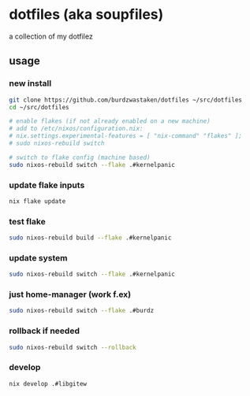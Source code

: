 # dotfiles (aka soupfiles)
a collection of my dotfilez

## usage

### new install
```bash
git clone https://github.com/burdzwastaken/dotfiles ~/src/dotfiles
cd ~/src/dotfiles

# enable flakes (if not already enabled on a new machine)
# add to /etc/nixos/configuration.nix:
# nix.settings.experimental-features = [ "nix-command" "flakes" ];
# sudo nixos-rebuild switch

# switch to flake config (machine based)
sudo nixos-rebuild switch --flake .#kernelpanic
```

### update flake inputs
```bash
nix flake update
```

### test flake
```bash
sudo nixos-rebuild build --flake .#kernelpanic
```

### update system
```bash
sudo nixos-rebuild switch --flake .#kernelpanic
```

### just home-manager (work f.ex)
```bash
sudo nixos-rebuild switch --flake .#burdz
```

### rollback if needed
```bash
sudo nixos-rebuild switch --rollback
```

### develop
```bash
nix develop .#libgitew
```
